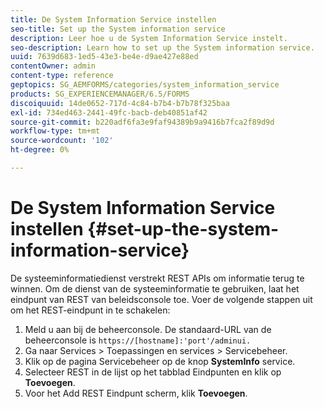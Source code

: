```yaml
---
title: De System Information Service instellen
seo-title: Set up the System information service
description: Leer hoe u de System Information Service instelt.
seo-description: Learn how to set up the System information service.
uuid: 7639d683-1ed5-43e3-be4e-d9ae427e88ed
contentOwner: admin
content-type: reference
geptopics: SG_AEMFORMS/categories/system_information_service
products: SG_EXPERIENCEMANAGER/6.5/FORMS
discoiquuid: 14de0652-717d-4c84-b7b4-b7b78f325baa
exl-id: 734ed463-2441-49fc-bacb-deb40851af42
source-git-commit: b220adf6fa3e9faf94389b9a9416b7fca2f89d9d
workflow-type: tm+mt
source-wordcount: '102'
ht-degree: 0%

---
```


# De System Information Service instellen {#set-up-the-system-information-service}

De systeeminformatiedienst verstrekt REST APIs om informatie terug te winnen. Om de dienst van de systeeminformatie te gebruiken, laat het eindpunt van REST van beleidsconsole toe. Voer de volgende stappen uit om het REST-eindpunt in te schakelen:

1. Meld u aan bij de beheerconsole. De standaard-URL van de beheerconsole is `https://[hostname]:'port'/adminui.`
1. Ga naar Services > Toepassingen en services > Servicebeheer.
1. Klik op de pagina Servicebeheer op de knop **SystemInfo** service.
1. Selecteer REST in de lijst op het tabblad Eindpunten en klik op **Toevoegen**.
1. Voor het Add REST Eindpunt scherm, klik **Toevoegen**.
